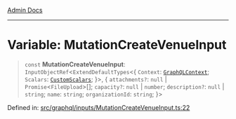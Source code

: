 [Admin Docs](/)

***

# Variable: MutationCreateVenueInput

> `const` **MutationCreateVenueInput**: `InputObjectRef`\<`ExtendDefaultTypes`\<\{ `Context`: [`GraphQLContext`](../../../context/type-aliases/GraphQLContext.md); `Scalars`: [`CustomScalars`](../../../scalars/type-aliases/CustomScalars.md); \}\>, \{ `attachments?`: `null` \| `Promise`\<`FileUpload`\>[]; `capacity?`: `null` \| `number`; `description?`: `null` \| `string`; `name`: `string`; `organizationId`: `string`; \}\>

Defined in: [src/graphql/inputs/MutationCreateVenueInput.ts:22](https://github.com/Sourya07/talawa-api/blob/aac5f782223414da32542752c1be099f0b872196/src/graphql/inputs/MutationCreateVenueInput.ts#L22)

